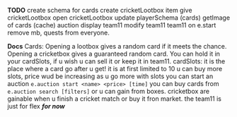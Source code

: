 





**TODO**
create schema for cards
create cricketLootbox item
give cricketLootbox
open cricketLootbox
update playerSchema (cards)
getImage of cards (cache)
auction
display team11
modify team11
team11 on e.start
remove mb, quests from everyone.


**Docs**
Cards:
  Opening a lootbox gives a random card if it meets the chance.
  Opening a cricketbox gives a guaranteed random card.
  You can hold it in your cardSlots, if u wish u can sell it or keep it in team11.
  cardSlots:
    it is the place where a card go after u get!
    it is at first limited to 10
    u can buy more slots, price wud be increasing as u go more with slots
  you can start an auction `e.auction start <name> <price> [time]`
  you can buy cards from `e.auction search [filters]` or u can gain from boxes.
  cricketbox are gainable when u finish a cricket match or buy it fron market.
  the team11 is just for flex ***for now***